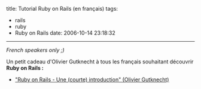 title: Tutorial Ruby on Rails (en français)
tags:
  - rails
  - ruby
  - Ruby on Rails
date: 2006-10-14 23:18:32
---

_French speakers only ;)_

Un petit cadeau d'Olivier Gutknecht à  tous les français souhaitant découvrir **Ruby on Rails :**

*   ["Ruby on Rails - Une (courte) introduction" (Olivier Gutknecht)](/files/comp/rails-intro.pdf)
